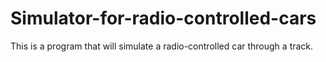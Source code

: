 # Simulator-for-radio-controlled-cars
This is a program that will simulate a radio-controlled car through a track.
